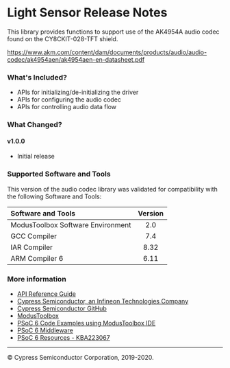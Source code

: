 # Light Sensor Release Notes

This library provides functions to support use of the AK4954A audio codec found on the CY8CKIT-028-TFT shield.

https://www.akm.com/content/dam/documents/products/audio/audio-codec/ak4954aen/ak4954aen-en-datasheet.pdf

### What's Included?
* APIs for initializing/de-initializing the driver
* APIs for configuring the audio codec
* APIs for controlling audio data flow

### What Changed?
#### v1.0.0
* Initial release

### Supported Software and Tools
This version of the audio codec library was validated for compatibility with the following Software and Tools:

| Software and Tools                        | Version |
| :---                                      | :----:  |
| ModusToolbox Software Environment         | 2.0     |
| GCC Compiler                              | 7.4     |
| IAR Compiler                              | 8.32    |
| ARM Compiler 6                            | 6.11    |

### More information

* [API Reference Guide](https://cypresssemiconductorco.github.io/audio-codec-ak4954a/html/index.html)
* [Cypress Semiconductor, an Infineon Technologies Company](http://www.cypress.com)
* [Cypress Semiconductor GitHub](https://github.com/cypresssemiconductorco)
* [ModusToolbox](https://www.cypress.com/products/modustoolbox-software-environment)
* [PSoC 6 Code Examples using ModusToolbox IDE](https://github.com/cypresssemiconductorco/Code-Examples-for-ModusToolbox-Software)
* [PSoC 6 Middleware](https://github.com/cypresssemiconductorco/psoc6-middleware)
* [PSoC 6 Resources - KBA223067](https://community.cypress.com/docs/DOC-14644)

---
© Cypress Semiconductor Corporation, 2019-2020.
